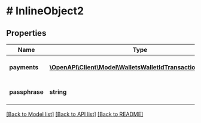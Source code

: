 # # InlineObject2

## Properties

Name | Type | Description | Notes
------------ | ------------- | ------------- | -------------
**payments** | [**\OpenAPI\Client\Model\WalletsWalletIdTransactionsOutputs[]**](WalletsWalletIdTransactionsOutputs.md) | A list of target outputs | 
**passphrase** | **string** | The wallet&#39;s master passphrase. | 

[[Back to Model list]](../../README.md#documentation-for-models) [[Back to API list]](../../README.md#documentation-for-api-endpoints) [[Back to README]](../../README.md)


